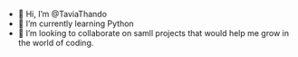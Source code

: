 - 👋 Hi, I’m @TaviaThando
- 🌱 I’m currently learning Python 
- 💞️ I’m looking to collaborate on samll projects that would help me grow in the world of coding.


<!---
TaviaThando/TaviaThando is a ✨ special ✨ repository because its `README.md` (this file) appears on your GitHub profile.
You can click the Preview link to take a look at your changes.
--->
